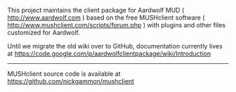 This project maintains the client package for Aardwolf MUD ( http://www.aardwolf.com ) based on the free MUSHclient software ( http://www.mushclient.com/scripts/forum.php ) with plugins and other files customized for Aardwolf. 

Until we migrate the old wiki over to GitHub, documentation currently lives at https://code.google.com/p/aardwolfclientpackage/wiki/Introduction


<hr>

MUSHclient source code is available at https://github.com/nickgammon/mushclient
